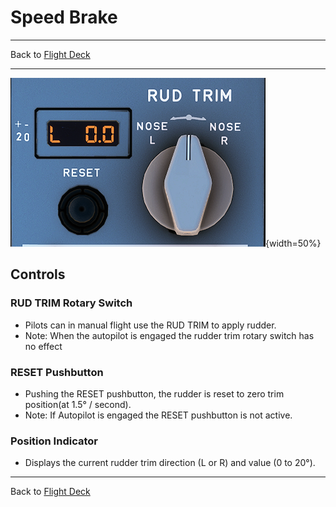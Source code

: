 # Speed Brake

---

Back to [Flight Deck](../flight-deck.md)

---

![Rudder Trim Panel](../../assets/a32nx-briefing/pedestal/Rudder-trim-Panel.png "Rudder Trim Panel"){width=50%}


## Controls

###  RUD TRIM Rotary Switch

- Pilots can in manual flight use the RUD TRIM to apply rudder.
- Note: When the autopilot is engaged the rudder trim rotary switch has no effect

### RESET Pushbutton

- Pushing the RESET pushbutton, the rudder is reset to zero trim position(at 1.5° / second).
- Note: If Autopilot is engaged the RESET pushbutton is not active.

### Position Indicator

- Displays the current rudder trim direction (L or R) and value (0 to 20°).


---

Back to [Flight Deck](../flight-deck.md)



